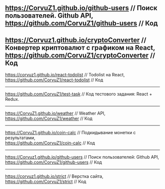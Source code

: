 <https://CorvuZ1.github.io/github-users> // Поиск пользователей. Github API,  
<https://github.com/CorvuZ1/github-users> // Код
---
<https://Corvuz1.github.io/cryptoConverter> // Конвертер криптовалют с графиком на React,  
<https://github.com/CorvuZ1/cryptoConverter> // Код
---
<https://corvuz1.github.io/react-todolist> // Todolist на React,  
<https://github.com/CorvuZ1/react-todolist> // Код
***
<https://github.com/CorvuZ1/test-task> // Код тестового задания: React + Redux.  
***
<https://CorvuZ1.github.io/weather> // Weather API,  
<https://github.com/CorvuZ1/weather> // Код
***
<https://CorvuZ1.github.io/coin-calc> // Подкидывание монетки с результатами,  
<https://github.com/CorvuZ1/coin-calc>  // Код
***
<https://Corvuz1.github.io/github-users> // Поиск пользователей: Github API,  
<https://github.com/CorvuZ1/github-users> // Код
***
<https://corvuz1.github.io/strict> // Верстка сайта,  
<https://github.com/CorvuZ1/strict> // Код


